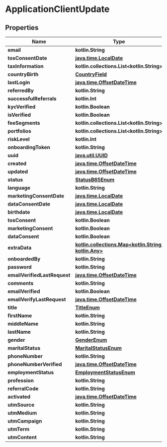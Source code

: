 
# ApplicationClientUpdate

## Properties
Name | Type | Description | Notes
------------ | ------------- | ------------- | -------------
**email** | **kotlin.String** |  | 
**tosConsentDate** | [**java.time.LocalDate**](java.time.LocalDate.md) |  |  [readonly]
**taxInformation** | **kotlin.collections.List&lt;kotlin.String&gt;** |  |  [readonly]
**countryBirth** | [**CountryField**](CountryField.md) |  | 
**lastLogin** | [**java.time.OffsetDateTime**](java.time.OffsetDateTime.md) |  |  [readonly]
**referredBy** | **kotlin.String** |  | 
**successfulReferrals** | **kotlin.Int** |  |  [readonly]
**kycVerified** | **kotlin.Boolean** |  |  [readonly]
**isVerified** | **kotlin.Boolean** |  |  [readonly]
**feeSegments** | **kotlin.collections.List&lt;kotlin.String&gt;** |  |  [readonly]
**portfolios** | **kotlin.collections.List&lt;kotlin.String&gt;** |  |  [readonly]
**riskLevel** | **kotlin.Int** |  |  [readonly]
**onboardingToken** | **kotlin.String** |  |  [readonly]
**uuid** | [**java.util.UUID**](java.util.UUID.md) |  |  [readonly]
**created** | [**java.time.OffsetDateTime**](java.time.OffsetDateTime.md) |  |  [readonly]
**updated** | [**java.time.OffsetDateTime**](java.time.OffsetDateTime.md) |  |  [readonly]
**status** | [**StatusB65Enum**](StatusB65Enum.md) |  |  [readonly]
**language** | **kotlin.String** |  | 
**marketingConsentDate** | [**java.time.LocalDate**](java.time.LocalDate.md) |  |  [readonly]
**dataConsentDate** | [**java.time.LocalDate**](java.time.LocalDate.md) |  |  [readonly]
**birthdate** | [**java.time.LocalDate**](java.time.LocalDate.md) |  |  [optional]
**tosConsent** | **kotlin.Boolean** |  |  [optional]
**marketingConsent** | **kotlin.Boolean** |  |  [optional]
**dataConsent** | **kotlin.Boolean** |  |  [optional]
**extraData** | [**kotlin.collections.Map&lt;kotlin.String, kotlin.Any&gt;**](kotlin.Any.md) |  |  [optional]
**onboardedBy** | **kotlin.String** |  |  [optional]
**password** | **kotlin.String** |  |  [optional]
**emailVerifiedLastRequest** | [**java.time.OffsetDateTime**](java.time.OffsetDateTime.md) |  |  [optional]
**comments** | **kotlin.String** |  |  [optional]
**emailVerified** | **kotlin.Boolean** |  |  [optional]
**emailVerifyLastRequest** | [**java.time.OffsetDateTime**](java.time.OffsetDateTime.md) |  |  [optional]
**title** | [**TitleEnum**](TitleEnum.md) |  |  [optional]
**firstName** | **kotlin.String** |  |  [optional]
**middleName** | **kotlin.String** |  |  [optional]
**lastName** | **kotlin.String** |  |  [optional]
**gender** | [**GenderEnum**](GenderEnum.md) |  |  [optional]
**maritalStatus** | [**MaritalStatusEnum**](MaritalStatusEnum.md) |  |  [optional]
**phoneNumber** | **kotlin.String** |  |  [optional]
**phoneNumberVerified** | [**java.time.OffsetDateTime**](java.time.OffsetDateTime.md) |  |  [optional]
**employmentStatus** | [**EmploymentStatusEnum**](EmploymentStatusEnum.md) |  |  [optional]
**profession** | **kotlin.String** |  |  [optional]
**referralCode** | **kotlin.String** |  |  [optional]
**activated** | [**java.time.OffsetDateTime**](java.time.OffsetDateTime.md) |  |  [optional]
**utmSource** | **kotlin.String** |  |  [optional]
**utmMedium** | **kotlin.String** |  |  [optional]
**utmCampaign** | **kotlin.String** |  |  [optional]
**utmTerm** | **kotlin.String** |  |  [optional]
**utmContent** | **kotlin.String** |  |  [optional]



